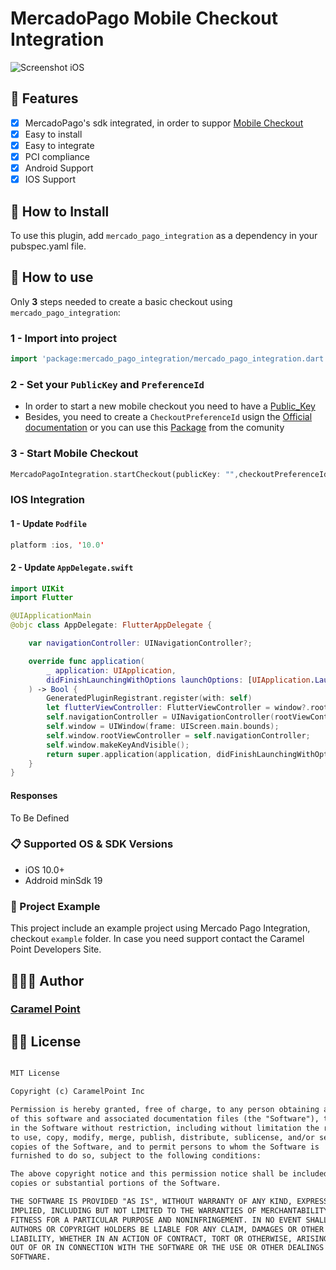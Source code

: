 # MercadoPago Mobile Checkout Integration

![Screenshot iOS](https://caramel-static-images.s3.amazonaws.com/mercado_pago.png)

## 🌟 Features

- [x] MercadoPago's sdk integrated, in order to suppor [Mobile Checkout](https://www.mercadopago.com.ar/developers/es/guides/payments/mobile-checkout/introduction/)
- [x] Easy to install
- [x] Easy to integrate
- [x] PCI compliance
- [x] Android Support
- [x] IOS Support

## 📲 How to Install

To use this plugin, add `mercado_pago_integration` as a dependency in your pubspec.yaml file.

## 🐒 How to use

Only **3** steps needed to create a basic checkout using `mercado_pago_integration`:

### 1 - Import into project

```dart
import 'package:mercado_pago_integration/mercado_pago_integration.dart';
```

### 2 - Set your  `PublicKey`  and  `PreferenceId`

- In order to start a new mobile checkout you need to have a [Public_Key](https://www.mercadopago.com.ar/developers/es/guides/faqs/credentials/)
- Besides, you need to create a `CheckoutPreferenceId` usign the [Official documentation](https://www.mercadopago.com.co/developers/es/guides/payments/mobile-checkout/receive-payments/) or you can use this [Package](https://pub.dev/packages/mercadopago_sdk) from the comunity

### 3 - Start Mobile Checkout

```dart
MercadoPagoIntegration.startCheckout(publicKey: "",checkoutPreferenceId: "");
```

### IOS Integration

#### 1 - Update `Podfile`

```swift
platform :ios, '10.0'
```

#### 2 - Update `AppDelegate.swift`

```swift
import UIKit
import Flutter

@UIApplicationMain
@objc class AppDelegate: FlutterAppDelegate {

    var navigationController: UINavigationController?;

    override func application(
        _ application: UIApplication,
        didFinishLaunchingWithOptions launchOptions: [UIApplication.LaunchOptionsKey: Any]?
    ) -> Bool {
        GeneratedPluginRegistrant.register(with: self)
        let flutterViewController: FlutterViewController = window?.rootViewController as! FlutterViewController
        self.navigationController = UINavigationController(rootViewController: flutterViewController);
        self.window = UIWindow(frame: UIScreen.main.bounds);
        self.window.rootViewController = self.navigationController;
        self.window.makeKeyAndVisible();
        return super.application(application, didFinishLaunchingWithOptions: launchOptions)
    }
}
```

#### Responses

To Be Defined

### 📋 Supported OS & SDK Versions

- iOS 10.0+
- Addroid minSdk 19

### 🔮 Project Example

This project include an example project using Mercado Pago Integration, checkout `example` folder. In case you need support contact the Caramel Point Developers Site.

## 👨🏻‍💻 Author

### [Caramel Point](http://caramel-website.s3-website-us-east-1.amazonaws.com/)

## 👮🏻 License

``` txt

MIT License

Copyright (c) CaramelPoint Inc

Permission is hereby granted, free of charge, to any person obtaining a copy
of this software and associated documentation files (the "Software"), to deal
in the Software without restriction, including without limitation the rights
to use, copy, modify, merge, publish, distribute, sublicense, and/or sell
copies of the Software, and to permit persons to whom the Software is
furnished to do so, subject to the following conditions:

The above copyright notice and this permission notice shall be included in all
copies or substantial portions of the Software.

THE SOFTWARE IS PROVIDED "AS IS", WITHOUT WARRANTY OF ANY KIND, EXPRESS OR
IMPLIED, INCLUDING BUT NOT LIMITED TO THE WARRANTIES OF MERCHANTABILITY,
FITNESS FOR A PARTICULAR PURPOSE AND NONINFRINGEMENT. IN NO EVENT SHALL THE
AUTHORS OR COPYRIGHT HOLDERS BE LIABLE FOR ANY CLAIM, DAMAGES OR OTHER
LIABILITY, WHETHER IN AN ACTION OF CONTRACT, TORT OR OTHERWISE, ARISING FROM,
OUT OF OR IN CONNECTION WITH THE SOFTWARE OR THE USE OR OTHER DEALINGS IN THE
SOFTWARE.
```
